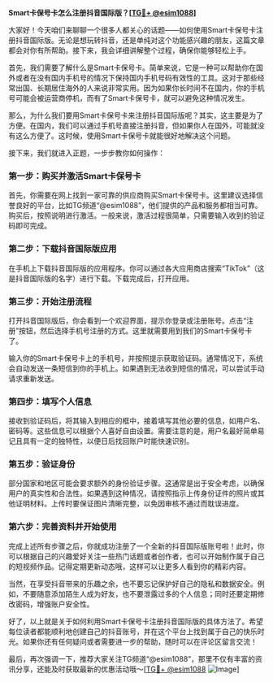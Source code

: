 **Smart卡保号卡怎么注册抖音国际版？[[TG💪+ @esim1088](https://t.me/s/esim1088)]**

大家好！今天咱们来聊聊一个很多人都关心的话题——如何使用Smart卡保号卡注册抖音国际版。无论是想玩转抖音，还是单纯对这个功能感兴趣的朋友，这篇文章都会对你有所帮助。接下来，我会详细讲解整个过程，确保你能够轻松上手。

首先，我们需要了解什么是Smart卡保号卡。简单来说，它是一种可以帮助你在国外或者在没有国内手机号的情况下保持国内手机号码有效性的工具。这对于那些经常出国、长期居住海外的人来说非常实用。因为如果你长时间不在国内，你的手机号可能会被运营商停机，而有了Smart卡保号卡，就可以避免这种情况发生。

那么，为什么我们要用Smart卡保号卡来注册抖音国际版呢？其实，这主要是为了方便。在国内，我们可以通过手机号直接注册抖音，但如果你人在国外，可能就没有这么方便了。这时候，使用Smart卡保号卡就能很好地解决这个问题。

接下来，我们就进入正题，一步步教你如何操作：

### 第一步：购买并激活Smart卡保号卡

首先，你需要在网上找到一家可靠的供应商购买Smart卡保号卡。这里建议选择信誉良好的平台，比如TG频道“@esim1088”，他们提供的产品和服务都相当可靠。购买后，按照说明进行激活。一般来说，激活过程很简单，只需要输入收到的验证码即可完成。

### 第二步：下载抖音国际版应用

在手机上下载抖音国际版的应用程序。你可以通过各大应用商店搜索“TikTok”（这是抖音国际版的名字）进行下载。下载完成后，打开应用。

### 第三步：开始注册流程

打开抖音国际版后，你会看到一个欢迎界面，提示你登录或注册账号。点击“注册”按钮，然后选择手机号注册的方式。这里就需要用到我们的Smart卡保号卡了。

输入你的Smart卡保号卡上的手机号，并按照提示获取验证码。通常情况下，系统会自动发送一条短信到你的手机上。如果遇到无法收到短信的情况，可以尝试手动请求重新发送。

### 第四步：填写个人信息

接收到验证码后，将其输入到相应的框中，接着填写其他必要的信息，如用户名、密码等。这些信息可以根据个人喜好自由设置。需要注意的是，用户名最好简单易记且具有一定的独特性，以便日后找回账户时能快速识别。

### 第五步：验证身份

部分国家和地区可能会要求额外的身份验证步骤。这通常是出于安全考虑，以确保用户的真实性和合法性。如果遇到这种情况，请按照指示上传身份证件的照片或其他证明材料。上传时要保证图片清晰完整，以免因审核不通过而耽误进度。

### 第六步：完善资料并开始使用

完成上述所有步骤之后，你就成功注册了一个全新的抖音国际版账号啦！此时，你可以根据自己的兴趣爱好关注一些热门话题或者创作者，也可以开始制作属于自己的短视频作品。记得定期更新动态哦，这样可以让更多人看到你的精彩内容。

当然，在享受抖音带来的乐趣之余，也不要忘记保护好自己的隐私和数据安全。例如，不要随意添加陌生人成为好友，也不要泄露过多的个人信息；同时还要定期修改密码，增强账户安全性。

好了，以上就是关于如何利用Smart卡保号卡注册抖音国际版的具体方法了。希望每位读者都能顺利地创建自己的抖音账号，并在这个平台上找到属于自己的快乐时光。如果你还有任何疑问或者需要进一步的帮助，随时可以在评论区留言交流！

最后，再次强调一下，推荐大家关注TG频道“@esim1088”，那里不仅有丰富的资讯分享，还能及时获取最新的优惠活动哦～[[TG💪+ @esim1088](https://t.me/s/esim1088) ![Image](https://i.postimg.cc/4NQfJmqS/Snipaste-2025-05-13-00-14-12.png)]
